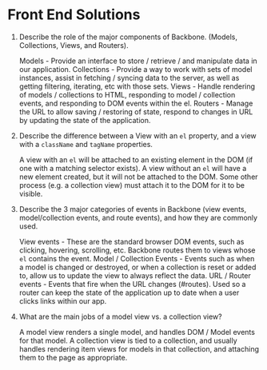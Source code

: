 # Front End Solutions

1. Describe the role of the major components of Backbone. (Models, Collections, Views, and Routers).

    Models - Provide an interface to store / retrieve / and manipulate data in our application. Collections - Provide a way to work with sets of model instances, assist in fetching / syncing data to the server, as well as getting filtering, iterating, etc with those sets. Views - Handle rendering of models / collections to HTML, responding to model / collection events, and responding to DOM events within the el. Routers - Manage the URL to allow saving / restoring of state, respond to changes in URL by updating the state of the application.

1. Describe the difference between a View with an `el` property, and a view with a `className` and `tagName` properties.

    A view with an `el` will be attached to an existing element in the DOM (if one with a matching selector exists). A view without an `el` will have a new element created, but it will not be attached to the DOM. Some other process (e.g. a collection view) must attach it to the DOM for it to be visible.

1. Describe the 3 major categories of events in Backbone (view events, model/collection events, and route events), and how they are commonly used.

    View events - These are the standard browser DOM events, such as clicking, hovering, scrolling, etc. Backbone routes them to views whose `el` contains the event. Model / Collection Events - Events such as when a model is changed or destroyed, or when a collection is reset or added to, allow us to update the view to always reflect the data. URL / Router events - Events that fire when the URL changes (#routes). Used so a router can keep the state of the application up to date when a user clicks links within our app.

1. What are the main jobs of a model view vs. a collection view?

    A model view renders a single model, and handles DOM / Model events for that model. A collection view is tied to a collection, and usually handles rendering item views for models in that collection, and attaching them to the page as appropriate.
